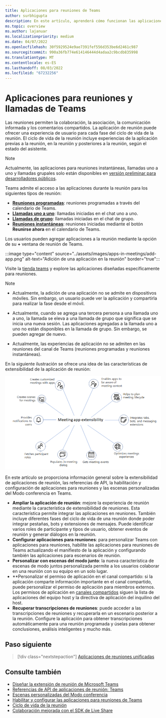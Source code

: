 ```yaml
---
title: Aplicaciones para reuniones de Teams
author: surbhigupta
description: En este artículo, aprenderá cómo funcionan las aplicaciones en las reuniones de Microsoft Teams en función del rol de participante y usuario y la extensibilidad de la aplicación.
ms.topic: overview
ms.author: lajanuar
ms.localizationpriority: medium
ms.date: 04/07/2022
ms.openlocfilehash: 30f5929524e9ae7391fef556d353be6d2461c987
ms.sourcegitcommit: 990a36fb774e614146444d4adaa2c9bcdb835998
ms.translationtype: MT
ms.contentlocale: es-ES
ms.lasthandoff: 08/03/2022
ms.locfileid: "67232256"
---
```

# <a name="apps-for-teams-meetings-and-calls"></a>Aplicaciones para reuniones y llamadas de Teams

Las reuniones permiten la colaboración, la asociación, la comunicación informada y los comentarios compartidos. La aplicación de reunión puede ofrecer una experiencia de usuario para cada fase del ciclo de vida de la reunión. El ciclo de vida de la reunión incluye experiencias de la aplicación previas a la reunión, en la reunión y posteriores a la reunión, según el estado del asistente.

> [!Note]
>
> Actualmente, las aplicaciones para reuniones instantáneas, llamadas uno a uno y llamadas grupales solo están disponibles en [versión preliminar para desarrolladores públicos](~/resources/dev-preview/developer-preview-intro.md).

Teams admite el acceso a las aplicaciones durante la reunión para los siguientes tipos de reunión:

* [**Reuniones programadas**](https://support.microsoft.com/office/schedule-a-meeting-in-teams-943507a9-8583-4c58-b5d2-8ec8265e04e5#ID0EFBD=Desktop): reuniones programadas a través del calendario de Teams.
* [**Llamadas uno a uno**](https://support.microsoft.com/office/start-a-call-from-a-chat-in-teams-f5138c9d-df4c-43d8-9cf6-53400c1a7798): llamadas iniciadas en el chat uno a uno.
* [**Llamadas de grupo**](https://support.microsoft.com/office/start-a-call-from-a-chat-in-teams-f5138c9d-df4c-43d8-9cf6-53400c1a7798): llamadas iniciadas en el chat de grupo.
* [**Reuniones instantáneas**](https://support.microsoft.com/office/start-an-instant-meeting-in-teams-ff95e53f-8231-4739-87fa-00b9723f4ef5): reuniones iniciadas mediante el botón **Reunirse ahora** en el calendario de Teams.

Los usuarios pueden agregar aplicaciones a la reunión mediante la opción de su **+** ventana de reunión de Teams.

:::image type="content" source="../assets/images/apps-in-meetings/add-app.png" alt-text="Adición de una aplicación en la reunión" border="true":::

Visite la [tienda teams](https://go.microsoft.com/fwlink/p/?LinkID=2183121) y explore las aplicaciones diseñadas específicamente para reuniones.

> [!Note]
>
> * Actualmente, la adición de una aplicación no se admite en dispositivos móviles. Sin embargo, un usuario puede ver la aplicación y compartirla para realizar la fase desde el móvil.
>
> * Actualmente, cuando se agrega una tercera persona a una llamada uno a uno, la llamada se eleva a una llamada de grupo que significa que se inicia una nueva sesión. Las aplicaciones agregadas a la llamada uno a uno no están disponibles en la llamada de grupo. Sin embargo, se pueden agregar de nuevo.
>
> * Actualmente, las experiencias de aplicación no se admiten en las reuniones del canal de Teams (reuniones programadas y reuniones instantáneas).

En la siguiente ilustración se ofrece una idea de las características de extensibilidad de la aplicación de reunión:

![Extensibilidad de la aplicación para reuniones](../assets/images/apps-in-meetings/meetingappextensibility.png)

En este artículo se proporciona información general sobre la extensibilidad de aplicaciones de reunión, las referencias de API, la habilitación y configuración de aplicaciones para reuniones y las escenas personalizadas del Modo conferencia en Teams.

- **Ampliar la aplicación de reunión**: mejore la experiencia de reunión mediante la característica de extensibilidad de reuniones. Esta característica permite integrar las aplicaciones en reuniones. También incluye diferentes fases del ciclo de vida de una reunión donde poder integrar pestañas, bots y extensiones de mensajes. Puede identificar varios roles de participante y tipos de usuario, obtener eventos de reunión y generar diálogos en la reunión.
- **Configurar aplicaciones para reuniones**: para personalizar Teams con aplicaciones para reuniones, habilite las aplicaciones para reuniones de Teams actualizando el manifiesto de la aplicación y configurando también las aplicaciones para escenarios de reunión.
- **Personalizar con escenas del modo junto**: la nueva característica de escenas de modo juntos personalizada permite a los usuarios colaborar en una reunión con su equipo en un solo lugar.
- **Personalizar el permiso de aplicación en el canal compartido: si la aplicación comparte información importante en el canal compartido, puede personalizar el permiso de aplicación para miembros externos. Los permisos de aplicación en [canales compartidos](../concepts/build-and-test/Shared-channels.md) siguen la lista de aplicaciones del equipo host y la directiva de aplicación del inquilino del host.
- **Recuperar transcripciones de reuniones**: puede acceder a las transcripciones de reuniones y recuperarla en un escenario posterior a la reunión. Configure la aplicación para obtener transcripciones automáticamente para una reunión programada y úselas para obtener conclusiones, análisis inteligentes y mucho más.

## <a name="next-step"></a>Paso siguiente

> [!div class="nextstepaction"]
> [Aplicaciones de reuniones unificadas](meeting-app-extensibility.md)

## <a name="see-also"></a>Consulte también

* [Diseñar la extensión de reunión de Microsoft Teams](~/apps-in-teams-meetings/design/designing-apps-in-meetings.md)
* [Referencias de API de aplicaciones de reunión: Teams](~/apps-in-teams-meetings/api-references.md)
* [Escenas personalizadas del Modo conferencia](~/apps-in-teams-meetings/teams-together-mode.md)
* [Habilitar y configurar las aplicaciones para reuniones de Teams](~/apps-in-teams-meetings/enable-and-configure-your-app-for-teams-meetings.md)
* [Ciclo de vida de la reunión](meeting-app-extensibility.md#meeting-lifecycle)
* [Colaboración mejorada con el SDK de Live Share](teams-live-share-overview.md)
